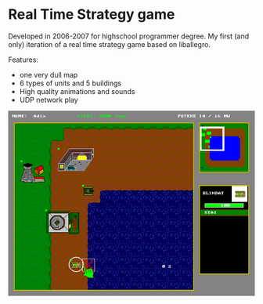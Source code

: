 # Real Time Strategy game

Developed in 2006-2007 for highschool programmer degree. My first (and only) iteration of a real time strategy game based on liballegro.

Features:
* one very dull map
* 6 types of units and 5 buildings
* High quality animations and sounds
* UDP network play

![Alt text](/screenshot.png?raw=true "Screenshot")
